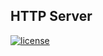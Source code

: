 HTTP Server
-----------

[![license](https://img.shields.io/badge/license-MIT-blue.svg)](https://github.com/pashinov/server/blob/master/LICENSE)
